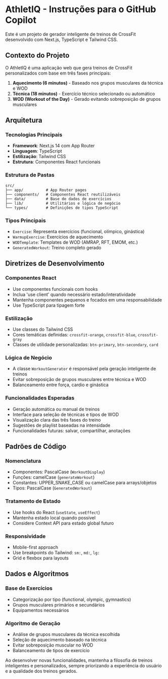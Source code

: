 <!-- Use this file to provide workspace-specific custom instructions to Copilot. For more details, visit https://code.visualstudio.com/docs/copilot/copilot-customization#_use-a-githubcopilotinstructionsmd-file -->

# AthletIQ - Instruções para o GitHub Copilot

Este é um projeto de gerador inteligente de treinos de CrossFit desenvolvido com Next.js, TypeScript e Tailwind CSS.

## Contexto do Projeto

O AthletIQ é uma aplicação web que gera treinos de CrossFit personalizados com base em três fases principais:

1. **Aquecimento (6 minutos)** - Baseado nos grupos musculares da técnica e WOD
2. **Técnica (18 minutos)** - Exercício técnico selecionado ou automático
3. **WOD (Workout of the Day)** - Gerado evitando sobreposição de grupos musculares

## Arquitetura

### Tecnologias Principais
- **Framework**: Next.js 14 com App Router
- **Linguagem**: TypeScript
- **Estilização**: Tailwind CSS
- **Estrutura**: Componentes React funcionais

### Estrutura de Pastas
```
src/
├── app/          # App Router pages
├── components/   # Componentes React reutilizáveis
├── data/         # Base de dados de exercícios
├── lib/          # Utilitários e lógica de negócio
└── types/        # Definições de tipos TypeScript
```

### Tipos Principais
- `Exercise`: Representa exercícios (funcional, olímpico, ginástica)
- `WarmupExercise`: Exercícios de aquecimento
- `WODTemplate`: Templates de WOD (AMRAP, RFT, EMOM, etc.)
- `GeneratedWorkout`: Treino completo gerado

## Diretrizes de Desenvolvimento

### Componentes React
- Use componentes funcionais com hooks
- Inclua 'use client' quando necessário estado/interatividade
- Mantenha componentes pequenos e focados em uma responsabilidade
- Use TypeScript para tipagem forte

### Estilização
- Use classes do Tailwind CSS
- Cores temáticas definidas: `crossfit-orange`, `crossfit-blue`, `crossfit-gray`
- Classes de utilidade personalizadas: `btn-primary`, `btn-secondary`, `card`

### Lógica de Negócio
- A classe `WorkoutGenerator` é responsável pela geração inteligente de treinos
- Evitar sobreposição de grupos musculares entre técnica e WOD
- Balanceamento entre força, cardio e ginástica

### Funcionalidades Esperadas
- Geração automática ou manual de treinos
- Interface para seleção de técnicas e tipos de WOD
- Visualização clara das três fases do treino
- Sugestões de playlist baseadas na intensidade
- Funcionalidades futuras: salvar, compartilhar, anotações

## Padrões de Código

### Nomenclatura
- Componentes: PascalCase (`WorkoutDisplay`)
- Funções: camelCase (`generateWorkout`)
- Constantes: UPPER_SNAKE_CASE ou camelCase para arrays/objetos
- Tipos: PascalCase (`GeneratedWorkout`)

### Tratamento de Estado
- Use hooks do React (`useState`, `useEffect`)
- Mantenha estado local quando possível
- Considere Context API para estado global futuro

### Responsividade
- Mobile-first approach
- Use breakpoints do Tailwind: `sm:`, `md:`, `lg:`
- Grid e flexbox para layouts

## Dados e Algoritmos

### Base de Exercícios
- Categorização por tipo (functional, olympic, gymnastics)
- Grupos musculares primários e secundários
- Equipamentos necessários

### Algoritmo de Geração
- Análise de grupos musculares da técnica escolhida
- Seleção de aquecimento baseado na técnica
- Evitar sobreposição muscular no WOD
- Balanceamento de tipos de exercício

Ao desenvolver novas funcionalidades, mantenha a filosofia de treinos inteligentes e personalizados, sempre priorizando a experiência do usuário e a qualidade dos treinos gerados.
